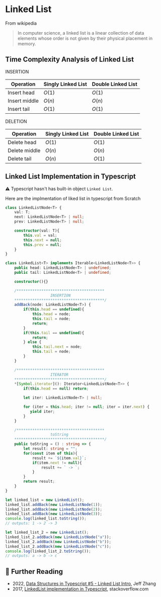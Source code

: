 # Linked List

From wikipedia

> In computer science, a linked list is a linear collection of data elements whose order is not given by their physical placement in memory.

## Time Complexity Analysis of Linked List

INSERTION

| Operation       | Singly Linked List  | Double Linked List  |
|-----------------|---------------------|---------------------|
| Insert head     | $O(1)$              | $O(1)$              |
| Insert middle   | $O(n)$              | $O(n)$              |
| Insert tail     | $O(1)$              | $O(1)$              |

DELETION

| Operation       | Singly Linked List  | Double Linked List  |
|-----------------|---------------------|---------------------|
| Delete head     | $O(1)$              | $O(1)$              |
| Delete middle   | $O(n)$              | $O(n)$              |
| Delete tail     | $O(n)$              | $O(1)$              |

## Linked List Implementation in Typescript

⚠️ Typescript hasn't has built-in object `Linked List`.

Here are the implmentation of liked list in typescript from Scratch
```ts
class LinkedListNode<T> {
    val: T;
    next: LinkedListNode<T> | null;
    prev: LinkedListNode<T> | null;

    constructor(val: T){
        this.val = val;
        this.next = null;
        this.prev = null;
    }
}

class LinkedList<T> implements Iterable<LinkedListNode<T>> {
    public head: LinkedListNode<T> | undefined;
    public tail: LinkedListNode<T> | undefined;

    constructor(){}

    /***************************************
                    INSERTION
    ****************************************/
    addBack(node: LinkedListNode<T>) {
        if(this.head == undefined){
            this.head = node;
            this.tail = node;
            return;
        }
        if(this.tail == undefined){
            return;    
        } else {
            this.tail.next = node;
            this.tail = node;
        }
    }

    /***************************************
                    ITERATOR
    ****************************************/
    *[Symbol.iterator](): Iterator<LinkedListNode<T>> {
        if(this.head == null) return;

        let iter: LinkedListNode<T> | null;

        for (iter = this.head; iter != null; iter = iter.next) {
           yield iter;
        }
    }

    /***************************************
                    toString
    ****************************************/
    public toString = () : string => {
        let result: string = "";
        for(const item of this){
            result += `${item.val}`;
            if(item.next != null){
                result += ` -> `;
            }
        }
        return result;
    }
}

let linked_list = new LinkedList();
linked_list.addBack(new LinkedListNode(1));
linked_list.addBack(new LinkedListNode(2));
linked_list.addBack(new LinkedListNode(3));
console.log(linked_list.toString());
// outputs: 1 -> 2 -> 3

let linked_list_2 = new LinkedList();
linked_list_2.addBack(new LinkedListNode("a"));
linked_list_2.addBack(new LinkedListNode("b"));
linked_list_2.addBack(new LinkedListNode("c"));
console.log(linked_list_2.toString());
// outputs: a -> b -> c
```
## 🔗 Further Reading

* 2022, [Data Structures in Typescript #5 - Linked List Intro](https://www.youtube.com/watch?v=oXXLFvtG6-Q&list=PLn4fTSbSpY5cL4_0MP83wq5khbmG3IKKd&index=5&ab_channel=JeffZhang), Jeff Zhang
* 2017, [LinkedList implementation in Typescript](https://stackoverflow.com/questions/42588925/linkedlist-implementation-in-typescript), stackoverflow.com

